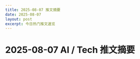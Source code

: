 ```yaml
---
title: 2025-08-07 推文摘要
date: 2025-08-07
layout: post
excerpt: 今日热门推文速览
---
```


# 2025-08-07 AI / Tech 推文摘要

